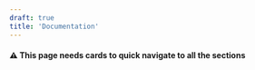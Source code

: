 ```yaml
---
draft: true
title: 'Documentation'
---
```


#### ⚠️ This page needs cards to quick navigate to all the sections
